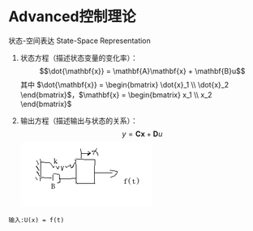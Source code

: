 # Advanced控制理论
状态-空间表达 State-Space Representation
1. 状态方程（描述状态变量的变化率）：
   $$\dot{\mathbf{x}} = \mathbf{A}\mathbf{x} + \mathbf{B}u$$
   其中 $\dot{\mathbf{x}} = \begin{bmatrix} \dot{x}_1 \\ \dot{x}_2 \end{bmatrix}$，$\mathbf{x} = \begin{bmatrix} x_1 \\ x_2 \end{bmatrix}$


2. 输出方程（描述输出与状态的关系）：
   $$y = \mathbf{C}\mathbf{x} + \mathbf{D}u$$
![弹簧阻尼实例](AutomaticControl/Advance控制理论/images/1.png)
```angular2html
输入:U(x) = f(t)
```